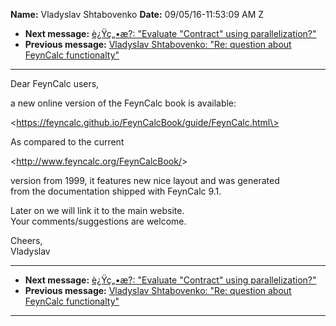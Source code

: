 **Name:** Vladyslav Shtabovenko
**Date:** 09/05/16-11:53:09 AM Z

  - **Next message:** [è¿Ÿç„•æ?: "Evaluate "Contract" using
    parallelization?"](1110.html)
  - **Previous message:** [Vladyslav Shtabovenko: "Re: question about
    FeynCalc functionalty"](1108.html)

-----

Dear FeynCalc users,  

a new online version of the FeynCalc book is available:  

\<https://feyncalc.github.io/FeynCalcBook/guide/FeynCalc.html\>  

As compared to the current  

\<<http://www.feyncalc.org/FeynCalcBook/>\>  

version from 1999, it features new nice layout and was generated  
from the documentation shipped with FeynCalc 9.1.  

Later on we will link it to the main website.  
Your comments/suggestions are welcome.  

Cheers,  
Vladyslav  

-----

  - **Next message:** [è¿Ÿç„•æ?: "Evaluate "Contract" using
    parallelization?"](1110.html)
  - **Previous message:** [Vladyslav Shtabovenko: "Re: question about
    FeynCalc functionalty"](1108.html)

-----

